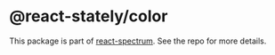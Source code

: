 # @react-stately/color

This package is part of [react-spectrum](https://github.com/watheia/spectrum). See the repo for more details.
